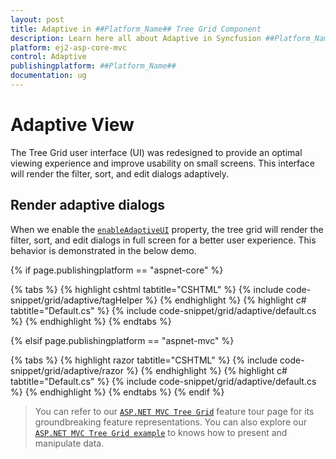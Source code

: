 ```yaml
---
layout: post
title: Adaptive in ##Platform_Name## Tree Grid Component
description: Learn here all about Adaptive in Syncfusion ##Platform_Name## Tree Grid component of Syncfusion Essential JS 2 and more.
platform: ej2-asp-core-mvc
control: Adaptive
publishingplatform: ##Platform_Name##
documentation: ug
---
```



# Adaptive View

The Tree Grid user interface (UI) was redesigned to provide an optimal viewing experience and improve usability on small screens. This interface will render the filter, sort, and edit dialogs adaptively.

## Render adaptive dialogs

When we enable the [`enableAdaptiveUI`](https://help.syncfusion.com/cr/aspnetcore-js2/Syncfusion.EJ2.TreeGrid.TreeGrid.html#Syncfusion_EJ2_TreeGrid_TreeGrid_EnableAdaptiveUI) property, the tree grid will render the filter, sort, and edit dialogs in full screen for a better user experience. This behavior is demonstrated in the below demo.

{% if page.publishingplatform == "aspnet-core" %}

{% tabs %}
{% highlight cshtml tabtitle="CSHTML" %}
{% include code-snippet/grid/adaptive/tagHelper %}
{% endhighlight %}
{% highlight c# tabtitle="Default.cs" %}
{% include code-snippet/grid/adaptive/default.cs %}
{% endhighlight %}
{% endtabs %}

{% elsif page.publishingplatform == "aspnet-mvc" %}

{% tabs %}
{% highlight razor tabtitle="CSHTML" %}
{% include code-snippet/grid/adaptive/razor %}
{% endhighlight %}
{% highlight c# tabtitle="Default.cs" %}
{% include code-snippet/grid/adaptive/default.cs %}
{% endhighlight %}
{% endtabs %}
{% endif %}


> You can refer to our [`ASP.NET MVC Tree Grid`](https://www.syncfusion.com/aspnet-mvc-ui-controls/tree-grid) feature tour page for its groundbreaking feature representations. You can also explore our [`ASP.NET MVC Tree Grid example`](https://ej2.syncfusion.com/aspnetmvc/TreeGrid/Overview#/material) to knows how to present and manipulate data.